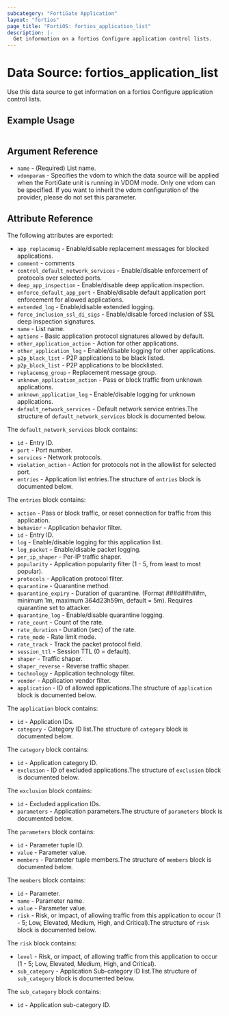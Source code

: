 ```yaml
---
subcategory: "FortiGate Application"
layout: "fortios"
page_title: "FortiOS: fortios_application_list"
description: |-
  Get information on a fortios Configure application control lists.
---
```


# Data Source: fortios_application_list
Use this data source to get information on a fortios Configure application control lists.


## Example Usage

```hcl

```

## Argument Reference

* `name` - (Required) List name.
* `vdomparam` - Specifies the vdom to which the data source will be applied when the FortiGate unit is running in VDOM mode. Only one vdom can be specified. If you want to inherit the vdom configuration of the provider, please do not set this parameter.

## Attribute Reference

The following attributes are exported:

* `app_replacemsg` - Enable/disable replacement messages for blocked applications.
* `comment` - comments
* `control_default_network_services` - Enable/disable enforcement of protocols over selected ports.
* `deep_app_inspection` - Enable/disable deep application inspection.
* `enforce_default_app_port` - Enable/disable default application port enforcement for allowed applications.
* `extended_log` - Enable/disable extended logging.
* `force_inclusion_ssl_di_sigs` - Enable/disable forced inclusion of SSL deep inspection signatures.
* `name` - List name.
* `options` - Basic application protocol signatures allowed by default.
* `other_application_action` - Action for other applications.
* `other_application_log` - Enable/disable logging for other applications.
* `p2p_black_list` - P2P applications to be black listed.
* `p2p_block_list` - P2P applications to be blocklisted.
* `replacemsg_group` - Replacement message group.
* `unknown_application_action` - Pass or block traffic from unknown applications.
* `unknown_application_log` - Enable/disable logging for unknown applications.
* `default_network_services` - Default network service entries.The structure of `default_network_services` block is documented below.

The `default_network_services` block contains:

* `id` - Entry ID.
* `port` - Port number.
* `services` - Network protocols.
* `violation_action` - Action for protocols not in the allowlist for selected port.
* `entries` - Application list entries.The structure of `entries` block is documented below.

The `entries` block contains:

* `action` - Pass or block traffic, or reset connection for traffic from this application.
* `behavior` - Application behavior filter.
* `id` - Entry ID.
* `log` - Enable/disable logging for this application list.
* `log_packet` - Enable/disable packet logging.
* `per_ip_shaper` - Per-IP traffic shaper.
* `popularity` - Application popularity filter (1 - 5, from least to most popular).
* `protocols` - Application protocol filter.
* `quarantine` - Quarantine method.
* `quarantine_expiry` - Duration of quarantine. (Format ###d##h##m, minimum 1m, maximum 364d23h59m, default = 5m). Requires quarantine set to attacker.
* `quarantine_log` - Enable/disable quarantine logging.
* `rate_count` - Count of the rate.
* `rate_duration` - Duration (sec) of the rate.
* `rate_mode` - Rate limit mode.
* `rate_track` - Track the packet protocol field.
* `session_ttl` - Session TTL (0 = default).
* `shaper` - Traffic shaper.
* `shaper_reverse` - Reverse traffic shaper.
* `technology` - Application technology filter.
* `vendor` - Application vendor filter.
* `application` - ID of allowed applications.The structure of `application` block is documented below.

The `application` block contains:

* `id` - Application IDs.
* `category` - Category ID list.The structure of `category` block is documented below.

The `category` block contains:

* `id` - Application category ID.
* `exclusion` - ID of excluded applications.The structure of `exclusion` block is documented below.

The `exclusion` block contains:

* `id` - Excluded application IDs.
* `parameters` - Application parameters.The structure of `parameters` block is documented below.

The `parameters` block contains:

* `id` - Parameter tuple ID.
* `value` - Parameter value.
* `members` - Parameter tuple members.The structure of `members` block is documented below.

The `members` block contains:

* `id` - Parameter.
* `name` - Parameter name.
* `value` - Parameter value.
* `risk` - Risk, or impact, of allowing traffic from this application to occur (1 - 5; Low, Elevated, Medium, High, and Critical).The structure of `risk` block is documented below.

The `risk` block contains:

* `level` - Risk, or impact, of allowing traffic from this application to occur (1 - 5; Low, Elevated, Medium, High, and Critical).
* `sub_category` - Application Sub-category ID list.The structure of `sub_category` block is documented below.

The `sub_category` block contains:

* `id` - Application sub-category ID.
